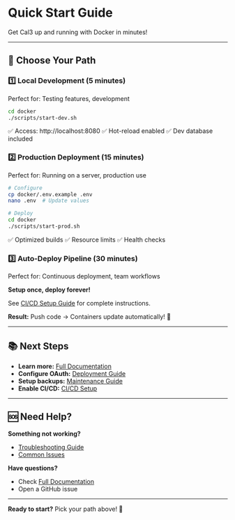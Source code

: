 # Quick Start Guide

Get Cal3 up and running with Docker in minutes!

---

## 🎯 Choose Your Path

### 1️⃣ Local Development (5 minutes)

Perfect for: Testing features, development

```bash
cd docker
./scripts/start-dev.sh
```

✅ Access: http://localhost:8080
✅ Hot-reload enabled
✅ Dev database included

### 2️⃣ Production Deployment (15 minutes)

Perfect for: Running on a server, production use

```bash
# Configure
cp docker/.env.example .env
nano .env  # Update values

# Deploy
cd docker
./scripts/start-prod.sh
```

✅ Optimized builds
✅ Resource limits
✅ Health checks

### 3️⃣ Auto-Deploy Pipeline (30 minutes)

Perfect for: Continuous deployment, team workflows

**Setup once, deploy forever!**

See [CI/CD Setup Guide](CI_CD_SETUP.md) for complete instructions.

**Result:** Push code → Containers update automatically! 🎉

---

## 📚 Next Steps

- **Learn more:** [Full Documentation](README.md)
- **Configure OAuth:** [Deployment Guide](DEPLOYMENT_GUIDE.md#oauth-configuration)
- **Setup backups:** [Maintenance Guide](DEPLOYMENT_GUIDE.md#maintenance)
- **Enable CI/CD:** [CI/CD Setup](CI_CD_SETUP.md)

---

## 🆘 Need Help?

**Something not working?**
- [Troubleshooting Guide](DEPLOYMENT_GUIDE.md#troubleshooting)
- [Common Issues](CI_CD_SETUP.md#troubleshooting)

**Have questions?**
- Check [Full Documentation](README.md)
- Open a GitHub issue

---

**Ready to start?** Pick your path above! 🚀
